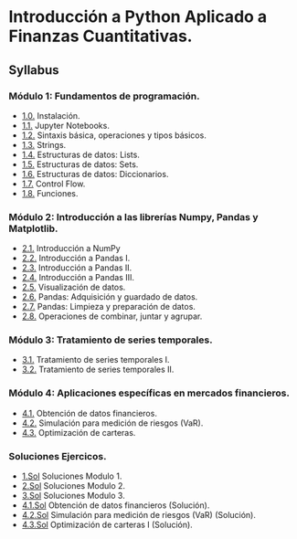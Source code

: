 # Introducción a Python Aplicado a Finanzas Cuantitativas.

## Syllabus
### Módulo 1: Fundamentos de programación.
* [1.0.](module_1/1_00.ipynb) Instalación.
* [1.1.](module_1/1_01.ipynb) Jupyter Notebooks.
* [1.2.](module_1/1_02.ipynb) Sintaxis básica, operaciones y tipos básicos.
* [1.3.](module_1/1_03.ipynb) Strings.
* [1.4.](module_1/1_04.ipynb) Estructuras de datos: Lists.
* [1.5.](module_1/1_05.ipynb) Estructuras de datos: Sets.
* [1.6.](module_1/1_06.ipynb) Estructuras de datos: Diccionarios.
* [1.7.](module_1/1_07.ipynb) Control Flow.
* [1.8.](module_1/1_08.ipynb) Funciones.


### Módulo 2: Introducción a las librerías Numpy, Pandas y Matplotlib.
* [2.1.](module_2/2_01.ipynb) Introducción a NumPy
* [2.2.](module_2/2_02.ipynb) Introducción a Pandas I.
* [2.3.](module_2/2_03.ipynb) Introducción a Pandas II.
* [2.4.](module_2/2_04.ipynb) Introducción a Pandas III.
* [2.5.](module_2/2_05.ipynb) Visualización de datos.
* [2.6.](module_2/2_06.ipynb) Pandas: Adquisición y guardado de datos.
* [2.7.](module_2/2_07.ipynb) Pandas: Limpieza y preparación de datos.
* [2.8.](module_2/2_07.ipynb) Operaciones de combinar, juntar y agrupar.


### Módulo 3: Tratamiento de series temporales.
* [3.1.](module_3/3_01.ipynb) Tratamiento de series temporales I.
* [3.2.](module_3/3_02.ipynb) Tratamiento de series temporales II.


### Módulo 4: Aplicaciones específicas en mercados financieros.
* [4.1.](module_4/4_01.ipynb) Obtención de datos financieros.
* [4.2.](module_4/4_02.ipynb) Simulación para medición de riesgos (VaR).
* [4.3.](module_4/4_03.ipynb) Optimización de carteras.


### Soluciones Ejercicos.
* [1.Sol](ejercicios_soluciones/soluciones_modulo_1.ipynb) Soluciones Modulo 1.
* [2.Sol](ejercicios_soluciones/soluciones_modulo_2.ipynb) Soluciones Modulo 2.
* [3.Sol](ejercicios_soluciones/soluciones_modulo_3.ipynb) Soluciones Modulo 3.
* [4.1.Sol](ejercicios_soluciones/4_01_Solution.ipynb) Obtención de datos financieros  (Solución).
* [4.2.Sol](ejercicios_soluciones/4_02_Solution.ipynb) Simulación para medición de riesgos (VaR) (Solución).
* [4.3.Sol](ejercicios_soluciones/4_03_Solution.ipynb) Optimización de carteras I (Solución).